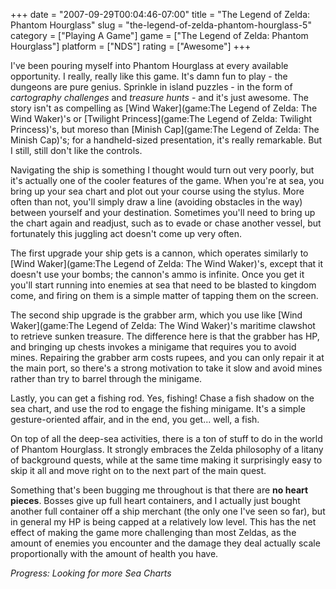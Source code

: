 +++
date = "2007-09-29T00:04:46-07:00"
title = "The Legend of Zelda: Phantom Hourglass"
slug = "the-legend-of-zelda-phantom-hourglass-5"
category = ["Playing A Game"]
game = ["The Legend of Zelda: Phantom Hourglass"]
platform = ["NDS"]
rating = ["Awesome"]
+++

I've been pouring myself into Phantom Hourglass at every available opportunity.  I really, really like this game.  It's damn fun to play - the dungeons are pure genius.  Sprinkle in island puzzles - in the form of <i>cartography challenges</i> and <i>treasure hunts</i> - and it's just awesome.  The story isn't as compelling as [Wind Waker](game:The Legend of Zelda: The Wind Waker)'s or [Twilight Princess](game:The Legend of Zelda: Twilight Princess)'s, but moreso than [Minish Cap](game:The Legend of Zelda: The Minish Cap)'s; for a handheld-sized presentation, it's really remarkable.  But I still, still don't like the controls.

Navigating the ship is something I thought would turn out very poorly, but it's actually one of the cooler features of the game.  When you're at sea, you bring up your sea chart and plot out your course using the stylus.  More often than not, you'll simply draw a line (avoiding obstacles in the way) between yourself and your destination.  Sometimes you'll need to bring up the chart again and readjust, such as to evade or chase another vessel, but fortunately this juggling act doesn't come up very often.

The first upgrade your ship gets is a cannon, which operates similarly to [Wind Waker](game:The Legend of Zelda: The Wind Waker)'s, except that it doesn't use your bombs; the cannon's ammo is infinite.  Once you get it you'll start running into enemies at sea that need to be blasted to kingdom come, and firing on them is a simple matter of tapping them on the screen.

The second ship upgrade is the grabber arm, which you use like [Wind Waker](game:The Legend of Zelda: The Wind Waker)'s maritime clawshot to retrieve sunken treasure.  The difference here is that the grabber has HP, and bringing up chests invokes a minigame that requires you to avoid mines.  Repairing the grabber arm costs rupees, and you can only repair it at the main port, so there's a strong motivation to take it slow and avoid mines rather than try to barrel through the minigame.

Lastly, you can get a fishing rod.  Yes, fishing!  Chase a fish shadow on the sea chart, and use the rod to engage the fishing minigame.  It's a simple gesture-oriented affair, and in the end, you get... well, a fish.

On top of all the deep-sea activities, there is a ton of stuff to do in the world of Phantom Hourglass.  It strongly embraces the Zelda philosophy of a litany of background quests, while at the same time making it surprisingly easy to skip it all and move right on to the next part of the main quest.

Something that's been bugging me throughout is that there are <b>no heart pieces</b>.  Bosses give up full heart containers, and I actually just bought another full container off a ship merchant (the only one I've seen so far), but in general my HP is being capped at a relatively low level.  This has the net effect of making the game more challenging than most Zeldas, as the amount of enemies you encounter and the damage they deal actually scale proportionally with the amount of health you have.

<i>Progress: Looking for more Sea Charts</i>